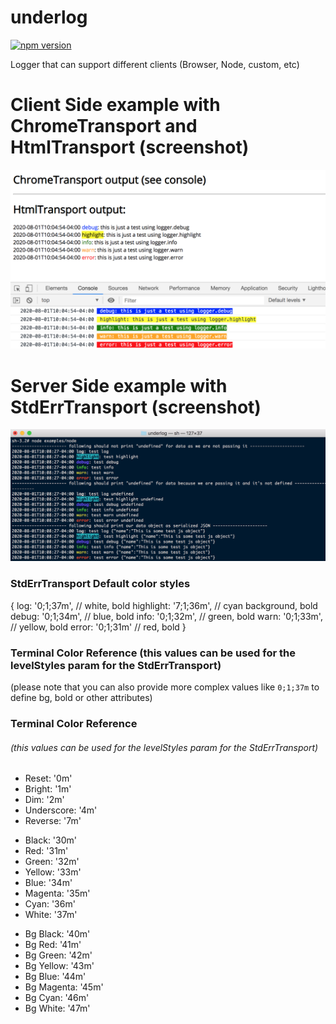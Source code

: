 # underlog

[![npm version](https://badge.fury.io/js/underlog.svg?1.1.3)](https://badge.fury.io/js/underlog)

Logger that can support different clients (Browser, Node, custom, etc)

# Client Side example with ChromeTransport and HtmlTransport (screenshot)
![browser-multiple-transports](screenshots/browser-multiple-transports.png)

# Server Side example with StdErrTransport (screenshot)
![stderrtransport-node](screenshots/stderrtransport-node.png) 


### StdErrTransport Default color styles

{
  log: '0;1;37m', // white, bold
  highlight: '7;1;36m', // cyan background, bold
  debug: '0;1;34m', // blue, bold
  info: '0;1;32m', // green, bold
  warn: '0;1;33m', // yellow, bold
  error: '0;1;31m' // red, bold
}

### Terminal Color Reference (this values can be used for the levelStyles param for the StdErrTransport)
(please note that you can also provide more complex values like `0;1;37m` to define bg, bold or other attributes)

### Terminal Color Reference
###### (this values can be used for the levelStyles param for the StdErrTransport)
>
* Reset: '0m'
* Bright: '1m'
* Dim: '2m'
* Underscore: '4m'
* Reverse: '7m'
>
* Black: '30m'
* Red: '31m'
* Green: '32m'
* Yellow: '33m'
* Blue: '34m'
* Magenta: '35m'
* Cyan: '36m'
* White: '37m'
>
* Bg Black: '40m'
* Bg Red: '41m'
* Bg Green: '42m'
* Bg Yellow: '43m'
* Bg Blue: '44m'
* Bg Magenta: '45m'
* Bg Cyan: '46m'
* Bg White: '47m'
